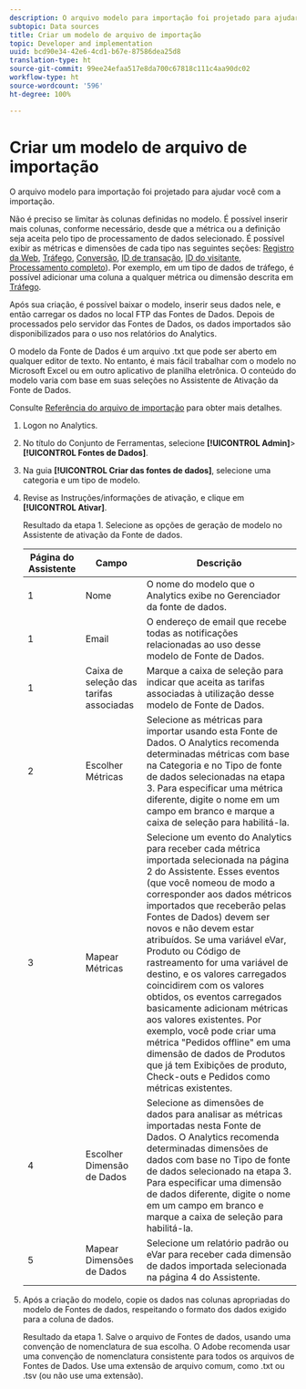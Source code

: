 ```yaml
---
description: O arquivo modelo para importação foi projetado para ajudar você com a importação.
subtopic: Data sources
title: Criar um modelo de arquivo de importação
topic: Developer and implementation
uuid: bcd90e34-42e6-4cd1-b67e-87586dea25d8
translation-type: ht
source-git-commit: 99ee24efaa517e8da700c67818c111c4aa90dc02
workflow-type: ht
source-wordcount: '596'
ht-degree: 100%

---
```



# Criar um modelo de arquivo de importação

O arquivo modelo para importação foi projetado para ajudar você com a importação.

Não é preciso se limitar às colunas definidas no modelo. É possível inserir mais colunas, conforme necessário, desde que a métrica ou a definição seja aceita pelo tipo de processamento de dados selecionado. É possível exibir as métricas e dimensões de cada tipo nas seguintes seções: [Registro da Web](/help/import/c-data-sources/c-datasrc-types/datasrc-web-log.md), [Tráfego](/help/import/c-data-sources/c-datasrc-types/datasrc-traffic.md), [Conversão](/help/import/c-data-sources/c-datasrc-types/datasrc-conversion.md), [ID de transação](/help/import/c-data-sources/c-datasrc-types/datasrc-transactionid.md), [ID do visitante](/help/import/c-data-sources/c-datasrc-types/datasrc-visitorid.md), [Processamento completo](/help/import/c-data-sources/c-datasrc-types/datasrc-full-processing.md)). Por exemplo, em um tipo de dados de tráfego, é possível adicionar uma coluna a qualquer métrica ou dimensão descrita em [Tráfego](/help/import/c-data-sources/c-datasrc-types/datasrc-traffic.md).

Após sua criação, é possível baixar o modelo, inserir seus dados nele, e então carregar os dados no local FTP das Fontes de Dados. Depois de processados pelo servidor das Fontes de Dados, os dados importados são disponibilizados para o uso nos relatórios do Analytics.

O modelo da Fonte de Dados é um arquivo .txt que pode ser aberto em qualquer editor de texto. No entanto, é mais fácil trabalhar com o modelo no Microsoft Excel ou em outro aplicativo de planilha eletrônica. O conteúdo do modelo varia com base em suas seleções no Assistente de Ativação da Fonte de Dados.

Consulte [Referência do arquivo de importação](/help/import/c-data-sources/datasrc-template/datasrc-import-file-reference.md) para obter mais detalhes.

1. Logon no Analytics.
1. No título do Conjunto de Ferramentas, selecione **[!UICONTROL Admin]**> **[!UICONTROL Fontes de Dados]**.
1. Na guia **[!UICONTROL Criar das fontes de dados]**, selecione uma categoria e um tipo de modelo.
1. Revise as Instruções/informações de ativação, e clique em **[!UICONTROL Ativar]**.

   Resultado da etapa 1. Selecione as opções de geração de modelo no Assistente de ativação da Fonte de dados.

   | Página do Assistente | Campo | Descrição |
   |--- |--- |--- |
   | 1 | Nome | O nome do modelo que o Analytics exibe no Gerenciador da fonte de dados. |
   | 1 | Email | O endereço de email que recebe todas as notificações relacionadas ao uso desse modelo de Fonte de Dados. |
   | 1 | Caixa de seleção das tarifas associadas | Marque a caixa de seleção para indicar que aceita as tarifas associadas à utilização desse modelo de Fonte de Dados. |
   | 2 | Escolher Métricas | Selecione as métricas para importar usando esta Fonte de Dados. O Analytics recomenda determinadas métricas com base na Categoria e no Tipo de fonte de dados selecionadas na etapa 3.  Para especificar uma métrica diferente, digite o nome em um campo em branco e marque a caixa de seleção para habilitá-la. |
   | 3 | Mapear Métricas | Selecione um evento do Analytics para receber cada métrica importada selecionada na página 2 do Assistente.  Esses eventos (que você nomeou de modo a corresponder aos dados métricos importados que receberão pelas Fontes de Dados) devem ser novos e não devem estar atribuídos.  Se uma variável eVar, Produto ou Código de rastreamento for uma variável de destino, e os valores carregados coincidirem com os valores obtidos, os eventos carregados basicamente adicionam métricas aos valores existentes. Por exemplo, você pode criar uma métrica &quot;Pedidos offline&quot; em uma dimensão de dados de Produtos que já tem Exibições de produto, Check-outs e Pedidos como métricas existentes. |
   | 4 | Escolher Dimensão de Dados | Selecione as dimensões de dados para analisar as métricas importadas nesta Fonte de Dados. O Analytics recomenda determinadas dimensões de dados com base no Tipo de fonte de dados selecionado na etapa 3.  Para especificar uma dimensão de dados diferente, digite o nome em um campo em branco e marque a caixa de seleção para habilitá-la. |
   | 5 | Mapear Dimensões de Dados | Selecione um relatório padrão ou eVar para receber cada dimensão de dados importada selecionada na página 4 do Assistente. |

1. Após a criação do modelo, copie os dados nas colunas apropriadas do modelo de Fontes de dados, respeitando o formato dos dados exigido para a coluna de dados.

   Resultado da etapa 1. Salve o arquivo de Fontes de dados, usando uma convenção de nomenclatura de sua escolha. O Adobe recomenda usar uma convenção de nomenclatura consistente para todos os arquivos de Fontes de Dados. Use uma extensão de arquivo comum, como .txt ou .tsv (ou não use uma extensão).

